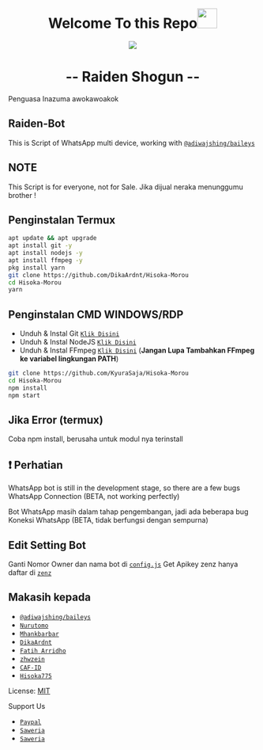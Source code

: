<h1 align="center">Welcome To this Repo<img src="https://user-images.githubusercontent.com/1303154/88677602-1635ba80-d120-11ea-84d8-d263ba5fc3c0.gif" width="40px" alt=""><br></h1>
<p align="center">
<img src="https://images.alphacoders.com/112/1123246.jpg" />
	
</p>
<h1 align="center">-- Raiden Shogun --</h1>
Penguasa Inazuma awokawoakok

## Raiden-Bot
This is Script of WhatsApp multi device, 
working with [`@adiwajshing/baileys`](https://github.com/adiwajshing/baileys)

## NOTE
This Script is for everyone, not for Sale. Jika dijual neraka menunggumu brother !

## Penginstalan Termux

```bash
apt update && apt upgrade
apt install git -y
apt install nodejs -y
apt install ffmpeg -y
pkg install yarn
git clone https://github.com/DikaArdnt/Hisoka-Morou
cd Hisoka-Morou
yarn
```

## Penginstalan CMD WINDOWS/RDP

* Unduh & Instal Git [`Klik Disini`](https://git-scm.com/downloads)
* Unduh & Instal NodeJS [`Klik Disini`](https://nodejs.org/en/download)
* Unduh & Instal FFmpeg [`Klik Disini`](https://ffmpeg.org/download.html) (**Jangan Lupa Tambahkan FFmpeg ke variabel lingkungan PATH**)

```bash
git clone https://github.com/KyuraSaja/Hisoka-Morou
cd Hisoka-Morou
npm install
npm start
```

## Jika Error (termux)
Coba npm install, berusaha untuk modul nya terinstall

## ❗ Perhatian
WhatsApp bot is still in the development stage, so there are a few bugs
WhatsApp Connection (BETA, not working perfectly)

Bot WhatsApp masih dalam tahap pengembangan, jadi ada beberapa bug
Koneksi WhatsApp (BETA, tidak berfungsi dengan sempurna)

## Edit Setting Bot
Ganti Nomor Owner dan nama bot di [`config.js`](https://github.com/DikaArdnt/Hisoka-Morou/blob/master/config.js)
Get Apikey zenz hanya daftar di [`zenz`](https://zenzapi.xyz)

## Makasih kepada
* [`@adiwajshing/baileys`](https://github.com/adiwajshing/baileys)
* [`Nurutomo`](https://github.com/Nurutomo)
* [`Mhankbarbar`](https://github.com/MhankBarBar)
* [`DikaArdnt`](https://github.com/DikaArdnt)
* [`Fatih Arridho`](https://github.com/FatihArridho)
* [`zhwzein`](https://github.com/zhwzein)
* [`CAF-ID`](https://github.com/CAF-ID)
* [`Hisoka775`](https://github.com/Hisoka775)


License: [MIT](https://en.wikipedia.org/wiki/MIT_License)

Support Us
* [`Paypal`](https://www.paypal.me/Cakhaho)
* [`Saweria`](https://saweria.co/DikaArdnt)
* [`Saweria`](https://saweria.co/ArdhiRahma)
